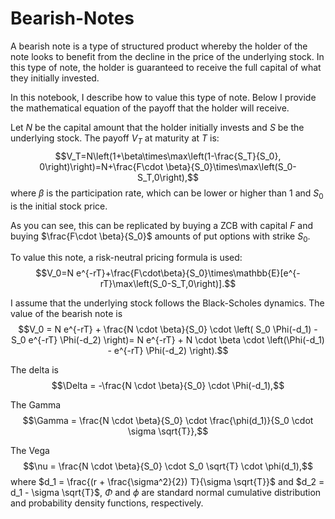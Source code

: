 # Bearish-Notes
A bearish note is a type of structured product whereby the holder of the note looks to benefit from the decline in the price of the underlying stock. In this type of note, the holder is guaranteed to receive the full capital of what they initially invested.

In this notebook, I describe how to value this type of note. Below I provide the mathematical equation of the payoff that the holder will receive.

Let $N$ be the capital amount that the holder initially invests and $S$ be the underlying stock. The payoff $V_T$ at maturity at $T$ is:
$$V_T=N\left(1+\beta\times\max\left(1-\frac{S_T}{S_0}, 0\right)\right)=N+\frac{F\cdot \beta}{S_0}\times\max\left(S_0-S_T,0\right),$$
where $\beta$ is the participation rate, which can be lower or higher than $1$ and $S_0$ is the initial stock price.

As you can see, this can be replicated by buying a ZCB with capital $F$ and buying $\frac{F\cdot \beta}{S_0}$ amounts of put options with strike $S_0$.

To value this note, a risk-neutral pricing formula is used:
$$V_0=N e^{-rT}+\frac{F\cdot\beta}{S_0}\times\mathbb{E}[e^{-rT}\max\left(S_0-S_T,0\right)].$$

I assume that the underlying stock follows the Black-Scholes dynamics. The value of the bearish note is
$$V_0 = N e^{-rT} + \frac{N \cdot \beta}{S_0} \cdot \left( S_0 \Phi(-d_1) - S_0 e^{-rT} \Phi(-d_2) \right)= N e^{-rT} + N \cdot \beta \cdot \left(\Phi(-d_1) - e^{-rT} \Phi(-d_2) \right).$$

The delta is
$$\Delta = -\frac{N \cdot \beta}{S_0} \cdot \Phi(-d_1),$$

The Gamma
$$\Gamma = \frac{N \cdot \beta}{S_0} \cdot \frac{\phi(d_1)}{S_0 \cdot \sigma \sqrt{T}},$$

The Vega
$$\nu = \frac{N \cdot \beta}{S_0} \cdot S_0 \sqrt{T} \cdot \phi(d_1),$$
where
$d_1 = \frac{(r + \frac{\sigma^2}{2}) T}{\sigma \sqrt{T}}$ and
$d_2 = d_1 - \sigma \sqrt{T}$, $\Phi$ and $\phi$ are standard normal cumulative distribution and probability density functions, respectively.
